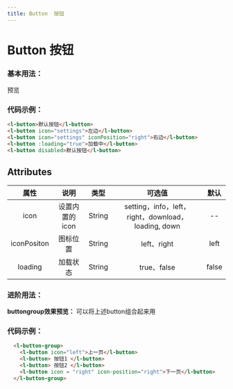 ```yaml
---
title: Button  按钮
---
```


# Button 按钮

### 基本用法：

预览

<ClientOnly>
<ButtonDemo></ButtonDemo>
</ClientOnly>

### 代码示例：

``` html
<l-button>默认按钮</l-button>
<l-button icon="settings">左边</l-button>
<l-button icon="settings" iconPosition="right">右边</l-button>
<l-button :loading="true">加载中</l-button>
<l-button disabled>默认按钮</l-button>  
```

## Attributes


|     属性       |   说明    |  类型    |  可选值         |  默认  |
|:--------------:|:-------:|:--------:|:--------------:|:-----------:|
|   icon         |设置内置的icon|String      | setting，info，left，right，download，loading, down |  --    |
| iconPositon    | 图标位置   |String   |    left、right |  left       |
| loading        | 加载状态   |String   |    true、false |  false      |



### 进阶用法：

**buttongroup效果预览：** 可以将上述button组合起来用

<ClientOnly>
<ButtonGroupDemo></ButtonGroupDemo>
</ClientOnly>

### 代码示例：

``` html
  <l-button-group>
    <l-button icon="left">上一页</l-button>
    <l-button> 按钮1 </l-button>
    <l-button> 按钮2 </l-button>
    <l-button icon = "right" icon-position="right">下一页</l-button>
  </l-button-group>
```
